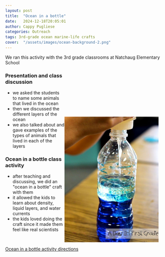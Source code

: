```yaml
---
layout: post
title:  "Ocean in a bottle"
date:   2024-12-18T20:05:01
author: Cappy Pugliese
categories: Outreach
tags: 3rd-grade ocean marine-life crafts
cover:  "/assets/images/ocean-background-2.png"
---
```


We ran this activity with the 3rd grade classrooms at Natchaug Elementary School

<a href="/assets/images/ocean-in-a-bottle-craft3.jpeg" data-lightbox="Ocean in a bottle craft" data-title="image of ocean in the bottle craft, photo curtesy of Kristen at adayinfirstgrade.com/blog"><img src="/assets/images/ocean-in-a-bottle-craft3.jpeg" style="width:300px;height:auto;float:right;margin-top:100px;padding:50px 15px 0px 0px" alt="image of a plastic water bottle filled halfway with water that has been dyed blue. The image shows someone adding in a layer of vegetable oil on top of the water"></a>

### Presentation and class discussion
- we asked the students to name some animals that lived in the ocean
- then we discussed the different layers of the ocean
- we also talked about and gave examples of the types of animals that lived in each of the layers


### Ocean in a bottle class activity
- after teaching and discussing, we did an "ocean in a bottle" craft with them
- it allowed the kids to learn about density, liquid layers, and water currents
- the kids loved doing the craft since it made them feel like real scientists
<br>

<a href="/assets/documents/ocean-in-a-bottle_activity.pdf" target="_blank">Ocean in a bottle activity directions</a>
 